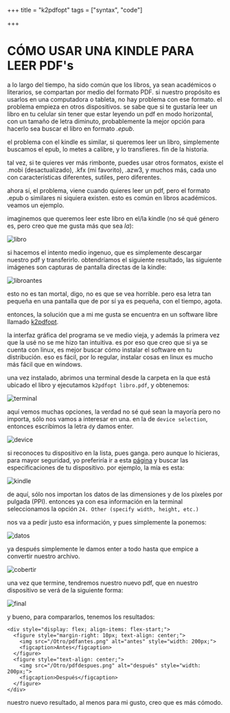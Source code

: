 +++
title = "k2pdfopt"
tags = ["syntax", "code"]

+++

# CÓMO USAR UNA KINDLE PARA LEER PDF's

a lo largo del tiempo, ha sido común que los libros, ya sean académicos o literarios, se compartan por medio del formato PDF. si nuestro propósito es usarlos en una computadora o tableta, no hay problema con ese formato. el problema empieza en otros dispositivos. se sabe que si te gustaría leer un libro en tu celular sin tener que estar leyendo un pdf en modo horizontal, con un tamaño de letra diminuto, probablemente la mejor opción para hacerlo sea buscar el libro en formato _.epub_.

el problema con el kindle es similar, si queremos leer un libro, simplemente buscamos el epub, lo metes a calibre, y lo transfieres. fin de la historia. 

tal vez, si te quieres ver más rimbonte, puedes usar otros formatos, existe el .mobi (desactualizado), .kfx (mi favorito), .azw3, y muchos más, cada uno con características diferentes, sutiles, pero diferentes. 

ahora sí, el problema, viene cuando quieres leer un pdf, pero el formato .epub o similares ni siquiera existen. esto es común en libros académicos. veamos un ejemplo. 


imaginemos que queremos leer este libro en el/la kindle (no sé qué género es, pero creo que me gusta más que sea _la_):

![libro](https://m.media-amazon.com/images/I/61wZBUYSWPL._UF894,1000_QL80_.jpg)

si hacemos el intento medio ingenuo, que es simplemente descargar nuestro pdf y transferirlo. obtendríamos el siguiente resultado, las siguiente imágenes son capturas de pantalla directas de la kindle:

![libroantes](/Otro/pdfantes.png)

esto no es tan mortal, digo, no es que se vea horrible. pero esa letra tan pequeña en una pantalla que de por sí ya es pequeña, con el tiempo, agota. 

entonces, la solución que a mi me gusta se encuentra en un software libre llamado [k2pdfopt](https://www.willus.com/k2pdfopt/). 

la interfaz gráfica del programa se ve medio vieja, y además la primera vez que la usé no se me hizo tan intuitiva. es por eso que creo que si ya se cuenta con linux, es mejor buscar cómo instalar el software en tu distribución. eso es fácil, por lo regular, instalar cosas en linux es mucho más fácil que en windows. 

una vez instalado, abrimos una terminal desde la carpeta en la que está ubicado el libro y ejecutamos `k2pdfopt libro.pdf`, y obtenemos:

![terminal](/Otro/image.png)

aquí vemos muchas opciones, la verdad no sé qué sean la mayoría pero no importa, sólo nos vamos a interesar en una. en la de `device selection`, entonces escribimos la letra `d`y damos enter.

![device](/Otro/image-1.png)

si reconoces tu dispositivo en la lista, pues ganga. pero aunque lo hicieras, para mayor seguridad, yo preferiría ir a esta [página](https://en.wikipedia.org/wiki/Amazon_Kindle#Specifications) y buscar las especificaciones de tu dispositivo. por ejemplo, la mía es esta:

![kindle](/Otro/image-2.png)

de aquí, sólo nos importan los datos de las dimensiones y de los píxeles por pulgada (PPI). entonces ya con esa información en la terminal seleccionamos la opción `24. Other (specify width, height, etc.)`

nos va a pedir justo esa información, y pues simplemente la ponemos:

![datos](/Otro/image-3.png)


ya después simplemente le damos enter a todo hasta que empice a convertir nuestro archivo.

![cobertir](/Otro/image-4.png)


una vez que termine, tendremos nuestro nuevo pdf, que en nuestro dispositivo se verá de la siguiente forma:

![final](/Otro/pdfdespues.png)

y bueno, para compararlos, tenemos los resultados:

~~~
<div style="display: flex; align-items: flex-start;">
  <figure style="margin-right: 10px; text-align: center;">
    <img src="/Otro/pdfantes.png" alt="antes" style="width: 200px;">
    <figcaption>Antes</figcaption>
  </figure>
  <figure style="text-align: center;">
    <img src="/Otro/pdfdespues.png" alt="después" style="width: 200px;">
    <figcaption>Después</figcaption>
  </figure>
</div>

~~~

nuestro nuevo resultado, al menos para mi gusto, creo que es más cómodo.